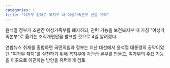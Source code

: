 ```yaml
---
categories: j
title: "여가부 없애고 복지부 내 여성가족본부 신설 유력"
---
```

  윤석열 정부가 조만간 여성가족부를 폐지하되, 관련 기능을 보건복지부 내 가칭 "여성가족본부"로 옮기는 조직개편안을 발표할 것으로 4일 알려졌다.
 
 연합뉴스 취재를 종합하면 국민의힘과 정부는 지난 대선에서 윤석열 대통령의 공약이었던 "여가부 폐지"를 실천하기 위해 복지부에 차관급 본부를 만들고, 여가부의 주요 기능을 이곳으로 이관하는 방안을 유력하게 검토